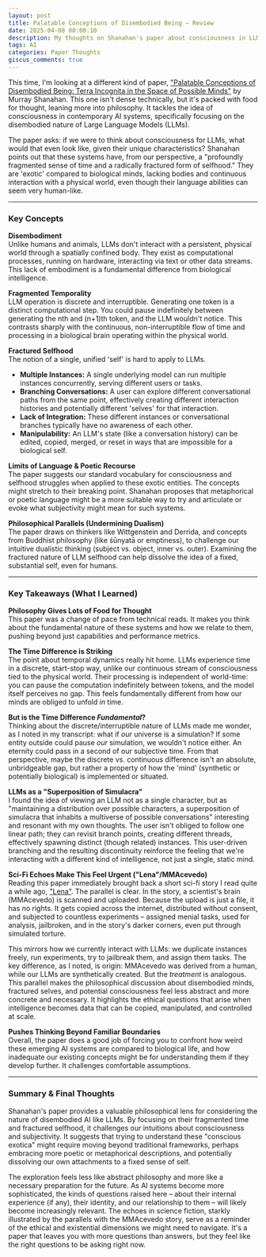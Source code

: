 ```yaml
---
layout: post
title: Palatable Conceptions of Disembodied Being – Review
date: 2025-04-08 00:00:10 
description: My thoughts on Shanahan's paper about consciousness in LLMs
tags: AI
categories: Paper Thoughts
giscus_comments: true
---
```


This time, I'm looking at a different kind of paper, ["Palatable Conceptions of Disembodied Being: Terra Incognita in the Space of Possible Minds"](https://arxiv.org/abs/2503.16348) by Murray Shanahan. This one isn't dense technically, but it's packed with food for thought, leaning more into philosophy. It tackles the idea of consciousness in contemporary AI systems, specifically focusing on the disembodied nature of Large Language Models (LLMs).

The paper asks: if we were to think about consciousness for LLMs, what would that even look like, given their unique characteristics? Shanahan points out that these systems have, from our perspective, a "profoundly fragmented sense of time and a radically fractured form of selfhood." They are 'exotic' compared to biological minds, lacking bodies and continuous interaction with a physical world, even though their language abilities can seem very human-like.

---

### Key Concepts

**Disembodiment**  
Unlike humans and animals, LLMs don't interact with a persistent, physical world through a spatially confined body. They exist as computational processes, running on hardware, interacting via text or other data streams. This lack of embodiment is a fundamental difference from biological intelligence.

**Fragmented Temporality**  
LLM operation is discrete and interruptible. Generating one token is a distinct computational step. You could pause indefinitely between generating the nth and (n+1)th token, and the LLM wouldn't notice. This contrasts sharply with the continuous, non-interruptible flow of time and processing in a biological brain operating within the physical world.

**Fractured Selfhood**  
The notion of a single, unified 'self' is hard to apply to LLMs.
*   **Multiple Instances:** A single underlying model can run multiple instances concurrently, serving different users or tasks.
*   **Branching Conversations:** A user can explore different conversational paths from the same point, effectively creating different interaction histories and potentially different 'selves' for that interaction.
*   **Lack of Integration:** These different instances or conversational branches typically have no awareness of each other.
*   **Manipulability:** An LLM's state (like a conversation history) can be edited, copied, merged, or reset in ways that are impossible for a biological self.

**Limits of Language & Poetic Recourse**  
The paper suggests our standard vocabulary for consciousness and selfhood struggles when applied to these exotic entities. The concepts might stretch to their breaking point. Shanahan proposes that metaphorical or poetic language might be a more suitable way to try and articulate or evoke what subjectivity might mean for such systems.

**Philosophical Parallels (Undermining Dualism)**  
The paper draws on thinkers like Wittgenstein and Derrida, and concepts from Buddhist philosophy (like śūnyatā or emptiness), to challenge our intuitive dualistic thinking (subject vs. object, inner vs. outer). Examining the fractured nature of LLM selfhood can help dissolve the idea of a fixed, substantial self, even for humans.

---

### Key Takeaways (What I Learned)

**Philosophy Gives Lots of Food for Thought**  
This paper was a change of pace from technical reads. It makes you think about the fundamental nature of these systems and how we relate to them, pushing beyond just capabilities and performance metrics.

**The Time Difference is Striking**  
The point about temporal dynamics really hit home. LLMs experience time in a discrete, start-stop way, unlike our continuous stream of consciousness tied to the physical world. Their processing is independent of world-time: you can pause the computation indefinitely between tokens, and the model itself perceives no gap. This feels fundamentally different from how our minds are obliged to unfold *in* time.

**But is the Time Difference *Fundamental*?**  
Thinking about the discrete/interruptible nature of LLMs made me wonder, as I noted in my transcript: what if *our* universe is a simulation? If some entity outside could pause *our* simulation, we wouldn't notice either. An eternity could pass in a second of our subjective time. From that perspective, maybe the discrete vs. continuous difference isn't an absolute, unbridgeable gap, but rather a property of how the 'mind' (synthetic or potentially biological) is implemented or situated.

**LLMs as a "Superposition of Simulacra"**  
I found the idea of viewing an LLM not as a single character, but as "maintaining a distribution over possible characters, a superposition of simulacra that inhabits a multiverse of possible conversations" interesting and resonant with my own thoughts. The user isn't obliged to follow one linear path; they can revisit branch points, creating different threads, effectively spawning distinct (though related) instances. This user-driven branching and the resulting discontinuity reinforce the feeling that we're interacting with a different kind of intelligence, not just a single, static mind.

**Sci-Fi Echoes Make This Feel Urgent ("Lena"/MMAcevedo)**  
Reading this paper immediately brought back a short sci-fi story I read quite a while ago, ["Lena"](https://qntm.org/mmacevedo). The parallel is clear. In the story, a scientist's brain (MMAcevedo) is scanned and uploaded. Because the upload is just a file, it has no rights. It gets copied across the internet, distributed without consent, and subjected to countless experiments – assigned menial tasks, used for analysis, jailbroken, and in the story's darker corners, even put through simulated torture.

This mirrors how we currently interact with LLMs: we duplicate instances freely, run experiments, try to jailbreak them, and assign them tasks. The key difference, as I noted, is origin: MMAcevedo was derived from a human, while our LLMs are synthetically created. But the *treatment* is analogous. This parallel makes the philosophical discussion about disembodied minds, fractured selves, and potential consciousness feel less abstract and more concrete and necessary. It highlights the ethical questions that arise when intelligence becomes data that can be copied, manipulated, and controlled at scale.

**Pushes Thinking Beyond Familiar Boundaries**  
Overall, the paper does a good job of forcing you to confront how weird these emerging AI systems are compared to biological life, and how inadequate our existing concepts might be for understanding them if they develop further. It challenges comfortable assumptions.

---

### Summary & Final Thoughts
Shanahan's paper provides a valuable philosophical lens for considering the nature of disembodied AI like LLMs. By focusing on their fragmented time and fractured selfhood, it challenges our intuitions about consciousness and subjectivity. It suggests that trying to understand these "conscious exotica" might require moving beyond traditional frameworks, perhaps embracing more poetic or metaphorical descriptions, and potentially dissolving our own attachments to a fixed sense of self.

The exploration feels less like abstract philosophy and more like a necessary preparation for the future. As AI systems become more sophisticated, the kinds of questions raised here – about their internal experience (if any), their identity, and our relationship to them – will likely become increasingly relevant. The echoes in science fiction, starkly illustrated by the parallels with the MMAcevedo story, serve as a reminder of the ethical and existential dimensions we might need to navigate. It's a paper that leaves you with more questions than answers, but they feel like the right questions to be asking right now.
